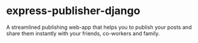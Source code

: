 # express-publisher-django
A streamlined publishing web-app that helps you to publish your posts and share them instantly with your friends, co-workers and family.
